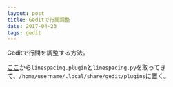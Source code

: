 ```yaml
---
layout: post
title: Geditで行間調整
date: 2017-04-23
tags: gedit
---
```


Geditで行間を調整する方法。

[ここ](https://natural966.wordpress.com/2015/05/27/my-linespacing-plugin-for-gedit-3-12-and-upper/)から`linespacing.plugin`と`linespacing.py`を取ってきて、`/home/username/.local/share/gedit/plugins`に置く。

